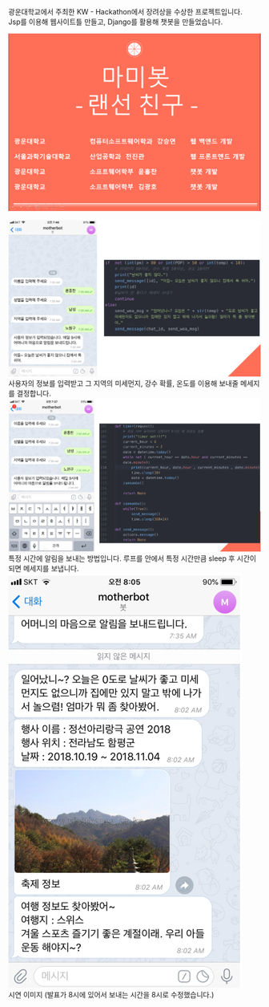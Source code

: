 광운대학교에서 주최한 KW - Hackathon에서 장려상을 수상한 프로젝트입니다.<br>
Jsp를 이용해 웹사이트틀 만들고, Django를 활용해 챗봇을 만들었습니다.


![소개 이미지](img/introduction.png)

![설명1 이미지](img/illustrate1.png)
<br>사용자의 정보를 입력받고 그 지역의 미세먼지, 강수 확률, 온도를 이용해 보내줄 메세지를 결정합니다.
![설명2 이미지](img/illustrate2.png)
<br>특정 시간에 알림을 보내는 방법입니다. 루프를 안에서 특정 시간만큼 sleep 후 시간이 되면 메세지를 보냅니다.
![설명3 이미지](img/illustrate3.png)
<br>시연 이미지 (발표가 8시에 있어서 보내는 시간을 8시로 수정했습니다.)
